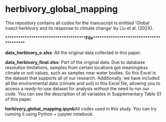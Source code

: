 # herbivory_global_mapping
This repository contains all codes for the manuscript is entitled 'Global insect herbivory and its response to climate change' by Liu et al. (202X).

\*\*\*\*\*\*\*\*\*\*\*\*\*\*\*\*\*\*\*\*\*\*\*\*\*\*\*\*\*\*\*\*\*\*\*\*\***File******************************************

**data_herbivory_o.xlsx**: All the original data collected in this paper.

**data_herbivory_final.xlsx**: Part of the original data. Due to database resolution limitations, samples from certain locations got meaningless climate or soil values, such as samples near water bodies. So this Excel is the dataset that supports all of our research. Additionally, we have included all the environmental data (climate and soil) in this Excel file, allowing you to access a ready-to-use dataset for analysis without the need to run our code. You can see the description of all variables in Supplementary Table S1 of this paper.

**herbivory_global_mapping.ipynb**All codes used in this study. You can try running it using Python + jupyter notebook.

